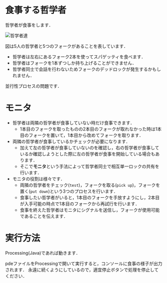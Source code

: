 # 食事する哲学者

哲学者が食事をします．

![哲学者達](https://upload.wikimedia.org/wikipedia/commons/thumb/7/7b/An_illustration_of_the_dining_philosophers_problem.png/231px-An_illustration_of_the_dining_philosophers_problem.png)

図は5人の哲学者と5つのフォークがあることを表しています．
- 哲学者は左右にあるフォーク2本を使ってスパゲッティを食べます．
- 哲学者はフォークを1本ずつしか持ち上げることができません．
- 哲学者同士で会話を行わないためフォークのデッドロックが発生するかもしれません．

並行性プロセスの問題です．

# モニタ

- 哲学者は両隣の哲学者が食事していない時だけ食事できます．
  - 1本目のフォークを取ったものの2本目のフォークが取れなかった時は1本目のフォークを置いて，1本目から改めてフォークを取ります．
- 両隣の哲学者が食事しているかチェックが必要になります．
  - 加えて左の哲学者が食事していないのを確認し，右の哲学者が食事しているか確認しようとした際に左の哲学者が食事を開始している場合もあります．
  - そこで**モニタ**という手法によって哲学者同士で相互単一ロックの共有を行います．
- モニタの役割は様々です．
  - 両隣の哲学者をチェック(`test`)，フォークを取る(`pick up`)，フォークを置く(`put down`)という3つのプロセスを行います．
  - 食事したい哲学者がいると，1本目のフォークを手放すようにし，2本目が入手可能の時点で1本目のフォークから再試行を行います．
  - 食事を終えた哲学者はモニタにシグナルを送信し，フォークが使用可能であることを伝えます．

# 実行方法

Processing(Java)であれば動きます．

pdeファイルをProcessingで開いて実行すると，コンソールに食事の様子が出力されます．
永遠に続くようにしているので，適宜停止ボタンで処理を停止してください．

